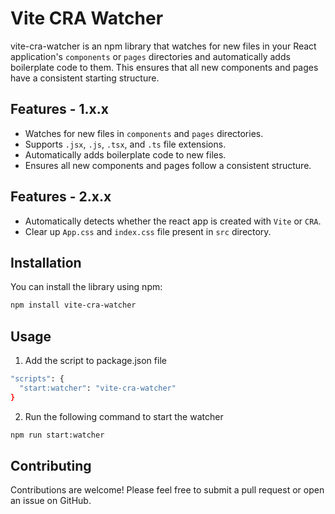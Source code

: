 # Vite CRA Watcher

vite-cra-watcher is an npm library that watches for new files in your React application's `components` or `pages` directories and automatically adds boilerplate code to them. This ensures that all new components and pages have a consistent starting structure.

## Features - 1.x.x

- Watches for new files in `components` and `pages` directories.
- Supports `.jsx`, `.js`, `.tsx`, and `.ts` file extensions.
- Automatically adds boilerplate code to new files.
- Ensures all new components and pages follow a consistent structure.

## Features - 2.x.x
- Automatically detects whether the react app is created with ``Vite`` or `CRA`.
- Clear up `App.css` and `index.css` file present in `src` directory.

## Installation

You can install the library using npm:

```bash
npm install vite-cra-watcher
```

## Usage

1. Add the script to package.json file

```bash
"scripts": {
  "start:watcher": "vite-cra-watcher"
}
```

2. Run the following command to start the watcher

```bash
npm run start:watcher
```

## Contributing

Contributions are welcome! Please feel free to submit a pull request or open an issue on GitHub.